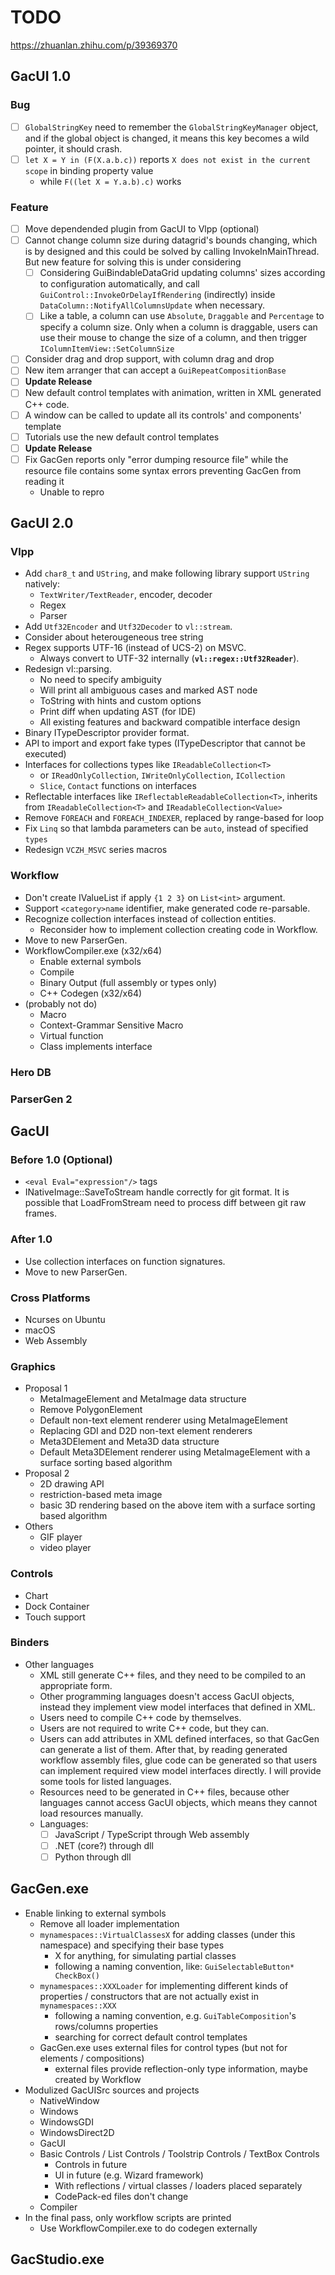 # TODO

https://zhuanlan.zhihu.com/p/39369370

## GacUI 1.0

### Bug

- [ ] `GlobalStringKey` need to remember the `GlobalStringKeyManager` object, and if the global object is changed, it means this key becomes a wild pointer, it should crash.
- [ ] `let X = Y in (F(X.a.b.c))` reports `X does not exist in the current scope` in binding property value
  - while `F((let X = Y.a.b).c)` works

### Feature

- [ ] Move dependended plugin from GacUI to Vlpp (optional)
- [ ] Cannot change column size during datagrid's bounds changing, which is by designed and this could be solved by calling InvokeInMainThread. But new feature for solving this is under considering
  - [ ] Considering GuiBindableDataGrid updating columns' sizes according to configuration automatically, and call `GuiControl::InvokeOrDelayIfRendering` (indirectly) inside `DataColumn::NotifyAllColumnsUpdate` when necessary.
  - [ ] Like a table, a column can use `Absolute`, `Draggable` and `Percentage` to specify a column size. Only when a column is draggable, users can use their mouse to change the size of a column, and then trigger `IColumnItemView::SetColumnSize`
- [ ] Consider drag and drop support, with column drag and drop
- [ ] New item arranger that can accept a `GuiRepeatCompositionBase`
- [ ] **Update Release**
- [ ] New default control templates with animation, written in XML generated C++ code.
- [ ] A window can be called to update all its controls' and components' template
- [ ] Tutorials use the new default control templates
- [ ] **Update Release**
- [ ] Fix GacGen reports only "error dumping resource file" while the resource file contains some syntax errors preventing GacGen from reading it
  - Unable to repro

## GacUI 2.0

### Vlpp

- Add `char8_t` and `UString`, and make following library support `UString` natively:
  - `TextWriter/TextReader`, encoder, decoder
  - Regex
  - Parser
- Add `Utf32Encoder` and `Utf32Decoder` to `vl::stream`.
- Consider about heterougeneous tree string
- Regex supports UTF-16 (instead of UCS-2) on MSVC.
  - Always convert to UTF-32 internally (**`vl::regex::Utf32Reader`**).
- Redesign vl::parsing.
  - No need to specify ambiguity
  - Will print all ambiguous cases and marked AST node
  - ToString with hints and custom options
  - Print diff when updating AST (for IDE)
  - All existing features and backward compatible interface design
- Binary ITypeDescriptor provider format.
- API to import and export fake types (ITypeDescriptor that cannot be executed)
- Interfaces for collections types like `IReadableCollection<T>`
  - or `IReadOnlyCollection`, `IWriteOnlyCollection`, `ICollection`
  - `Slice`, `Contact` functions on interfaces
- Reflectable interfaces like `IReflectableReadableCollection<T>`, inherits from `IReadableCollection<T>` and `IReadableCollection<Value>`
- Remove `FOREACH` and `FOREACH_INDEXER`, replaced by range-based for loop
- Fix `Linq` so that lambda parameters can be `auto`, instead of specified `types`
- Redesign `VCZH_MSVC` series macros

### Workflow

- Don't create IValueList if apply `{1 2 3}` on `List<int>` argument.
- Support `<category>name` identifier, make generated code re-parsable.
- Recognize collection interfaces instead of collection entities.
  - Reconsider how to implement collection creating code in Workflow.
- Move to new ParserGen.
- WorkflowCompiler.exe (x32/x64)
  - Enable external symbols
  - Compile
  - Binary Output (full assembly or types only)
  - C++ Codegen (x32/x64)
- (probably not do)
  - Macro
  - Context-Grammar Sensitive Macro
  - Virtual function
  - Class implements interface

### Hero DB

### ParserGen 2

## GacUI

### Before 1.0 (Optional)

- `<eval Eval="expression"/>` tags
- INativeImage::SaveToStream handle correctly for git format. It is possible that LoadFromStream need to process diff between git raw frames.

### After 1.0

- Use collection interfaces on function signatures.
- Move to new ParserGen.

### Cross Platforms

- Ncurses on Ubuntu
- macOS
- Web Assembly

### Graphics

- Proposal 1
  - MetaImageElement and MetaImage data structure
  - Remove PolygonElement
  - Default non-text element renderer using MetaImageElement
  - Replacing GDI and D2D non-text element renderers
  - Meta3DElement and Meta3D data structure
  - Default Meta3DElement renderer using MetaImageElement with a surface sorting based algorithm
- Proposal 2
  - 2D drawing API
  - restriction-based meta image
  - basic 3D rendering based on the above item with a surface sorting based algorithm
- Others
  - GIF player
  - video player

### Controls

- Chart
- Dock Container
- Touch support

### Binders

- Other languages
  - XML still generate C++ files, and they need to be compiled to an appropriate form.
  - Other programming languages doesn't access GacUI objects, instead they implement view model interfaces that defined in XML.
  - Users need to compile C++ code by themselves.
  - Users are not required to write C++ code, but they can.
  - Users can add attributes in XML defined interfaces, so that GacGen can generate a list of them. After that, by reading generated workflow assembly files, glue code can be generated so that users can implement required view model interfaces directly. I will provide some tools for listed languages.
  - Resources need to be generated in C++ files, because other languages cannot access GacUI objects, which means they cannot load resources manually.
  - Languages:
    - [ ] JavaScript / TypeScript through Web assembly
    - [ ] .NET (core?) through dll
    - [ ] Python through dll

## GacGen.exe

- Enable linking to external symbols
  - Remove all loader implementation
  - `mynamespaces::VirtualClassesX` for adding classes (under this namespace) and specifying their base types
    - X for anything, for simulating partial classes
    - following a naming convention, like: `GuiSelectableButton* CheckBox()`
  - `mynamespaces::XXXLoader` for implementing different kinds of properties / constructors that are not actually exist in `mynamespaces::XXX`
    - following a naming convention, e.g. `GuiTableComposition`'s rows/columns properties
    - searching for correct default control templates
  - GacGen.exe uses external files for control types (but not for elements / compositions)
    - external files provide reflection-only type information, maybe created by Workflow
- Modulized GacUISrc sources and projects
  - NativeWindow
  - Windows
  - WindowsGDI
  - WindowsDirect2D
  - GacUI
  - Basic Controls / List Controls / Toolstrip Controls / TextBox Controls
    - Controls in future
    - UI in future (e.g. Wizard framework)
    - With reflections / virtual classes / loaders placed separately
    - CodePack-ed files don't change
  - Compiler
- In the final pass, only workflow scripts are printed
  - Use WorkflowCompiler.exe to do codegen externally

## GacStudio.exe
